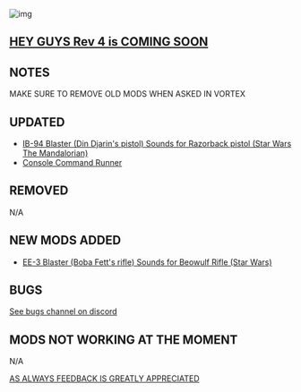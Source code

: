 ![img](https://s11.gifyu.com/images/SgCoI.png)

## [HEY GUYS Rev 4 is COMING SOON](https://)

## NOTES

MAKE SURE TO REMOVE OLD MODS WHEN ASKED IN VORTEX


## UPDATED

- [IB-94 Blaster (Din Djarin's pistol) Sounds for Razorback pistol (Star Wars The Mandalorian)](https://www.nexusmods.com/starfield/mods/3808)
- [Console Command Runner](https://www.nexusmods.com/starfield/mods/2740)

## REMOVED

N/A

## NEW MODS ADDED

- [EE-3 Blaster (Boba Fett's rifle) Sounds for Beowulf Rifle (Star Wars)](https://www.nexusmods.com/starfield/mods/4468)

## BUGS

[See bugs channel on discord](https://discord.gg/xZNztPjA2u)

## MODS NOT WORKING AT THE MOMENT

N/A

[AS ALWAYS FEEDBACK IS GREATLY APPRECIATED](https://)
